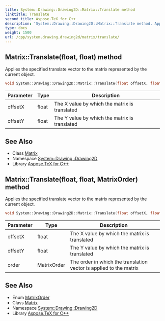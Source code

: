 ```yaml
---
title: System::Drawing::Drawing2D::Matrix::Translate method
linktitle: Translate
second_title: Aspose.TeX for C++
description: 'System::Drawing::Drawing2D::Matrix::Translate method. Applies the specified translate vector to the matrix represented by the current object in C++.'
type: docs
weight: 1500
url: /cpp/system.drawing.drawing2d/matrix/translate/
---
```

## Matrix::Translate(float, float) method


Applies the specified translate vector to the matrix represented by the current object.

```cpp
void System::Drawing::Drawing2D::Matrix::Translate(float offsetX, float offsetY)
```


| Parameter | Type | Description |
| --- | --- | --- |
| offsetX | float | The X value by which the matrix is translated |
| offsetY | float | The Y value by which the matrix is translated |

## See Also

* Class [Matrix](../)
* Namespace [System::Drawing::Drawing2D](../../)
* Library [Aspose.TeX for C++](../../../)
## Matrix::Translate(float, float, MatrixOrder) method


Applies the specified translate vector to the matrix represented by the current object.

```cpp
void System::Drawing::Drawing2D::Matrix::Translate(float offsetX, float offsetY, MatrixOrder order)
```


| Parameter | Type | Description |
| --- | --- | --- |
| offsetX | float | The X value by which the matrix is translated |
| offsetY | float | The Y value by which the matrix is translated |
| order | MatrixOrder | The order in which the translation vector is applied to the matrix |

## See Also

* Enum [MatrixOrder](../../matrixorder/)
* Class [Matrix](../)
* Namespace [System::Drawing::Drawing2D](../../)
* Library [Aspose.TeX for C++](../../../)
